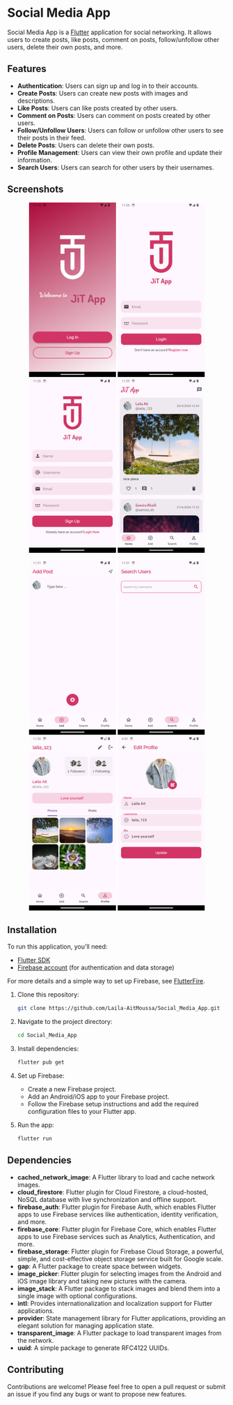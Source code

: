 # Social Media App

Social Media App is a [Flutter](https://flutter.dev/) application for social networking. It allows users to create posts, like posts, comment on posts, follow/unfollow other users, delete their own posts, and more.

## Features

- **Authentication**: Users can sign up and log in to their accounts.
- **Create Posts**: Users can create new posts with images and descriptions.
- **Like Posts**: Users can like posts created by other users.
- **Comment on Posts**: Users can comment on posts created by other users.
- **Follow/Unfollow Users**: Users can follow or unfollow other users to see their posts in their feed.
- **Delete Posts**: Users can delete their own posts.
- **Profile Management**: Users can view their own profile and update their information.
- **Search Users**: Users can search for other users by their usernames.

## Screenshots

<p align="center">
 <img src="screenshots/welcomepage.png" width="200" height="400" />
 <img src="screenshots/login_page.png" width="200" height="400" />
 <img src="screenshots/signup_page.png" width="200" height="400" />
 <img src="screenshots/home_page.png" width="200" height="400" />
</p>
<p align="center">
  <img src="screenshots/add_post_page.png" width="200" height="400" />
  <img src="screenshots/search_page.png" width="200" height="400" />
  <img src="screenshots/profile_page.png" width="200" height="400" />
  <img src="screenshots/edit_page.png" width="200" height="400" />
</p>


## Installation

To run this application, you'll need:

- [Flutter SDK](https://flutter.dev/docs/get-started/install)
- [Firebase account](https://firebase.google.com/) (for authentication and data storage)

For more details and a simple way to set up Firebase, see [FlutterFire](https://firebase.flutter.dev/docs/overview).

1. Clone this repository:

   ```bash
   git clone https://github.com/Laila-AitMoussa/Social_Media_App.git
   ```

2. Navigate to the project directory:

   ```bash
   cd Social_Media_App
   ```

3. Install dependencies:

   ```bash
   flutter pub get
   ```

4. Set up Firebase:

   - Create a new Firebase project.
   - Add an Android/iOS app to your Firebase project.
   - Follow the Firebase setup instructions and add the required configuration files to your Flutter app.

5. Run the app:

   ```bash
   flutter run
   ```
## Dependencies

- **cached_network_image**: A Flutter library to load and cache network images.
- **cloud_firestore**: Flutter plugin for Cloud Firestore, a cloud-hosted, NoSQL database with live synchronization and offline support.
- **firebase_auth**: Flutter plugin for Firebase Auth, which enables Flutter apps to use Firebase services like authentication, identity verification, and more.
- **firebase_core**: Flutter plugin for Firebase Core, which enables Flutter apps to use Firebase services such as Analytics, Authentication, and more.
- **firebase_storage**: Flutter plugin for Firebase Cloud Storage, a powerful, simple, and cost-effective object storage service built for Google scale.
- **gap**: A Flutter package to create space between widgets.
- **image_picker**: Flutter plugin for selecting images from the Android and iOS image library and taking new pictures with the camera.
- **image_stack**: A Flutter package to stack images and blend them into a single image with optional configurations.
- **intl**: Provides internationalization and localization support for Flutter applications.
- **provider**: State management library for Flutter applications, providing an elegant solution for managing application state.
- **transparent_image**: A Flutter package to load transparent images from the network.
- **uuid**: A simple package to generate RFC4122 UUIDs.

## Contributing

Contributions are welcome! Please feel free to open a pull request or submit an issue if you find any bugs or want to propose new features.

